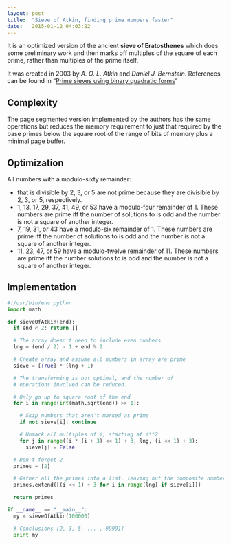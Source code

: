 ```yaml
---
layout: post
title:  "Sieve of Atkin, finding prime numbers faster"
date:   2015-01-12 04:03:22
---
```


It is an optimized version of the ancient __sieve of Eratosthenes__ which does some preliminary work and then marks off multiples of the square of each prime, rather than multiples of the prime itself.

It was created in 2003 by _A. O. L. Atkin_ and _Daniel J. Bernstein_. References can be found in “[Prime sieves using binary quadratic forms](http://www.ams.org/journals/mcom/2004-73-246/S0025-5718-03-01501-1/S0025-5718-03-01501-1.pdf)”

## Complexity

The page segmented version implemented by the authors has the same <span class="equation" data-expr="O(N)"></span> operations but reduces the memory requirement to just that required by the base primes below the square root of the range of <span class="equation" data-expr="O(N^{1/2} / \log N)"></span> bits of memory plus a minimal page buffer.

## Optimization

All numbers with a modulo-sixty remainder:

- that is divisible by 2, 3, or 5 are not prime because they are divisible by 2, 3, or 5, respectively.
- 1, 13, 17, 29, 37, 41, 49, or 53 have a modulo-four remainder of 1. These numbers are prime iff the number of solutions to <span class="equation" data-expr="4x^{2} + y^{2} = n"></span> is odd and the number is not a square of another integer.
- 7, 19, 31, or 43 have a modulo-six remainder of 1. These numbers are prime iff the number of solutions to <span class="equation" data-expr="3x^{2} + y^{2} = n"></span> is odd and the number is not a square of another integer.
- 11, 23, 47, or 59 have a modulo-twelve remainder of 11. These numbers are prime iff the number solutions to <span class="equation" data-expr="3x^{2} - y^{2} = n"></span> is odd and the number is not a square of another integer.

## Implementation

```python
#!/usr/bin/env python
import math

def sieveOfAtkin(end):
  if end < 2: return []

  # The array doesn't need to include even numbers
  lng = (end / 2) - 1 + end % 2

  # Create array and assume all numbers in array are prime
  sieve = [True] * (lng + 1)

  # The transforming is not optimal, and the number of
  # operations involved can be reduced.

  # Only go up to square root of the end
  for i in range(int(math.sqrt(end)) >> 1):

    # Skip numbers that aren't marked as prime
    if not sieve[i]: continue

    # Unmark all multiples of i, starting at i**2
    for j in range((i * (i + 3) << 1) + 3, lng, (i << 1) + 3):
      sieve[j] = False

  # Don't forget 2
  primes = [2]

  # Gather all the primes into a list, leaving out the composite numbers
  primes.extend([(i << 1) + 3 for i in range(lng) if sieve[i]])

  return primes

if __name__ == "__main__":
  my = sieveOfAtkin(100000)

  # Conclusions [2, 3, 5, ... , 99991]
  print my
```